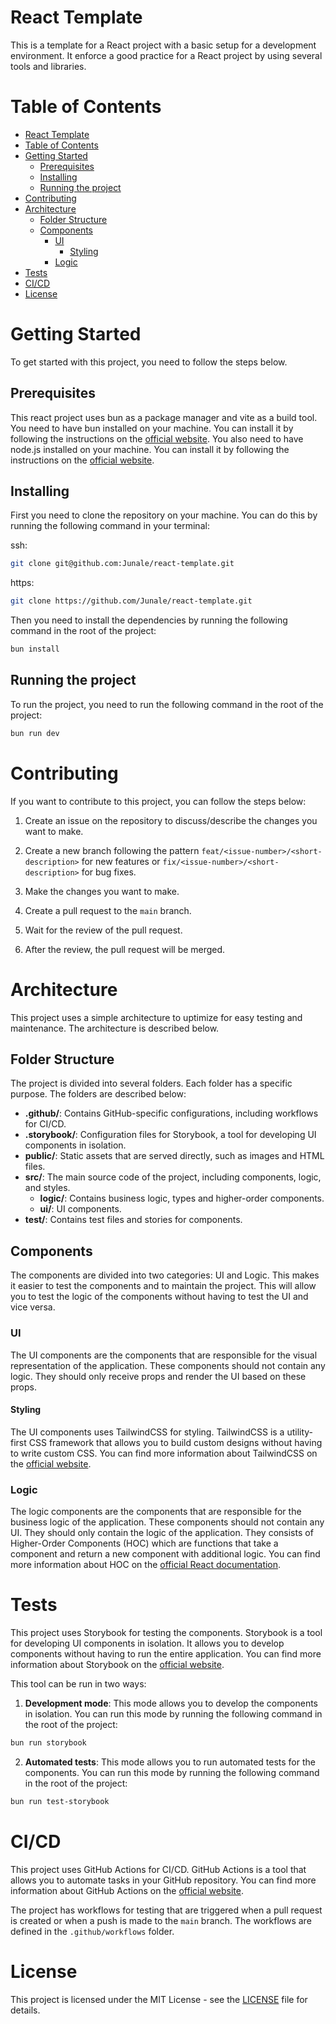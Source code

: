 # React Template

This is a template for a React project with a basic setup for a development environment.
It enforce a good practice for a React project by using several tools and libraries.

# Table of Contents

- [React Template](#react-template)
- [Table of Contents](#table-of-contents)
- [Getting Started](#getting-started)
  - [Prerequisites](#prerequisites)
  - [Installing](#installing)
  - [Running the project](#running-the-project)
- [Contributing](#contributing)
- [Architecture](#architecture)
  - [Folder Structure](#folder-structure)
  - [Components](#components) 
    - [UI](#ui)
      - [Styling](#styling)
    - [Logic](#logic)
- [Tests](#running-the-tests)
- [CI/CD](#CI/CD)
- [License](#license)

# Getting Started
To get started with this project, you need to follow the steps below.

## Prerequisites
This react project uses bun as a package manager and vite as a build tool. You need to have bun installed on your machine. You can install it by following the instructions on the [official website](https://bun.sh/). 
You also need to have node.js installed on your machine. You can install it by following the instructions on the [official website](https://nodejs.org/).

## Installing
First you need to clone the repository on your machine. You can do this by running the following command in your terminal:

ssh:
```bash
git clone git@github.com:Junale/react-template.git
```

https:
```bash
git clone https://github.com/Junale/react-template.git
```

Then you need to install the dependencies by running the following command in the root of the project:

```bash
bun install
```

## Running the project
To run the project, you need to run the following command in the root of the project:

```bash
bun run dev
```

# Contributing
If you want to contribute to this project, you can follow the steps below:

1. Create an issue on the repository to discuss/describe the changes you want to make.

2. Create a new branch following the pattern `feat/<issue-number>/<short-description>` for new features or `fix/<issue-number>/<short-description>` for bug fixes.

3. Make the changes you want to make.

4. Create a pull request to the `main` branch.

5. Wait for the review of the pull request.

6. After the review, the pull request will be merged.

# Architecture
This project uses a simple architecture to uptimize for easy testing and maintenance. The architecture is described below.

## Folder Structure
The project is divided into several folders. Each folder has a specific purpose. The folders are described below:

-  **.github/**: Contains GitHub-specific configurations, including workflows for CI/CD.
- **.storybook/**: Configuration files for Storybook, a tool for developing UI components in isolation.
- **public/**: Static assets that are served directly, such as images and HTML files.
- **src/**: The main source code of the project, including components, logic, and styles.
  - **logic/**: Contains business logic, types and higher-order components.
  - **ui/**: UI components.
- **test/**: Contains test files and stories for components.

## Components
The components are divided into two categories: UI and Logic.
This makes it easier to test the components and to maintain the project.
This will allow you to test the logic of the components without having to test the UI and vice versa.

### UI
The UI components are the components that are responsible for the visual representation of the application. These components should not contain any logic. They should only receive props and render the UI based on these props.

#### Styling
The UI components uses TailwindCSS for styling. TailwindCSS is a utility-first CSS framework that allows you to build custom designs without having to write custom CSS. You can find more information about TailwindCSS on the [official website](https://tailwindcss.com/).

### Logic
The logic components are the components that are responsible for the business logic of the application. These components should not contain any UI. They should only contain the logic of the application. 
They consists of Higher-Order Components (HOC) which are functions that take a component and return a new component with additional logic.
You can find more information about HOC on the [official React documentation](https://reactjs.org/docs/higher-order-components.html).


# Tests
This project uses Storybook for testing the components. Storybook is a tool for developing UI components in isolation. It allows you to develop components without having to run the entire application. You can find more information about Storybook on the [official website](https://storybook.js.org/).

This tool can be run in two ways:

1. **Development mode**: This mode allows you to develop the components in isolation. You can run this mode by running the following command in the root of the project:

```bash
bun run storybook
```

2. **Automated tests**: This mode allows you to run automated tests for the components. You can run this mode by running the following command in the root of the project:

```bash
bun run test-storybook
```

# CI/CD
This project uses GitHub Actions for CI/CD. GitHub Actions is a tool that allows you to automate tasks in your GitHub repository. You can find more information about GitHub Actions on the [official website](https://docs.github.com/en/actions).

The project has workflows for testing that are triggered when a pull request is created or when a push is made to the `main` branch. The workflows are defined in the `.github/workflows` folder.

# License
This project is licensed under the MIT License - see the [LICENSE](LICENSE) file for details.
```
